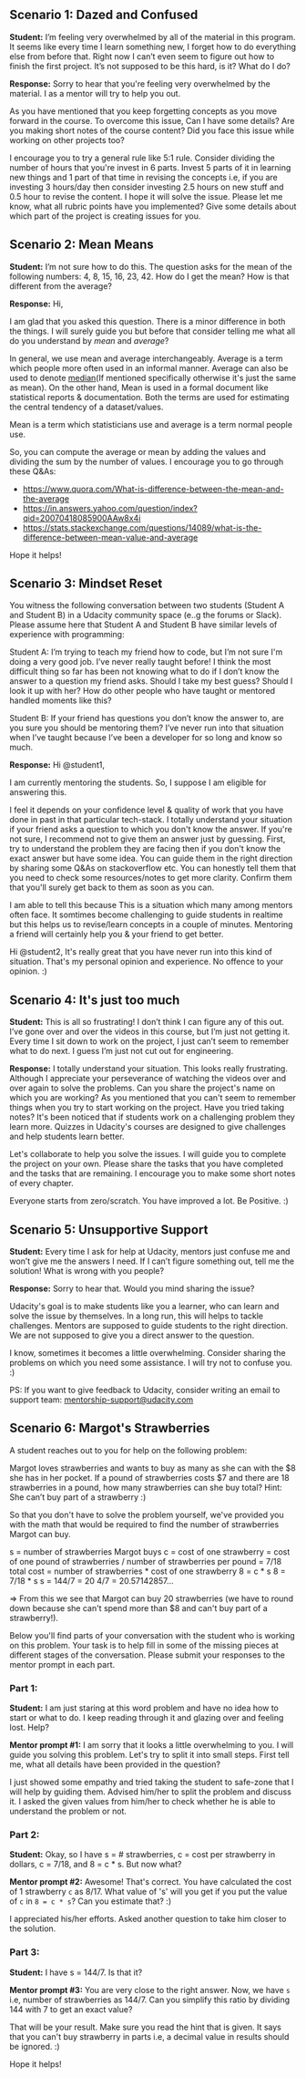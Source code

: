 ## Scenario 1: Dazed and Confused
**Student:** I’m feeling very overwhelmed by all of the material in this program. It seems like every time I learn something new, I forget how to do everything else from before that. Right now I can’t even seem to figure out how to finish the first project. It’s not supposed to be this hard, is it? What do I do?

**Response:**  Sorry to hear that you're feeling very overwhelmed by the material. I as a mentor will try to help you out.

As you have mentioned that you keep forgetting concepts as you move forward in the course. To overcome this issue, Can I have some details? Are you making short notes of the course content? Did you face this issue while working on other projects too?

I encourage you to try a general rule like 5:1 rule. Consider dividing the number of hours that you're invest in 6 parts. Invest 5 parts of it in learning new things and 1 part of that time in revising the concepts i.e, if you are investing 3 hours/day then consider investing 2.5 hours on new stuff and 0.5 hour to revise the content. I hope it will solve the issue. 
Please let me know, what all rubric points have you implemented? Give  some details about which part of the project is creating issues for you.

## Scenario 2: Mean Means
**Student:** I’m not sure how to do this. The question asks for the mean of the following numbers: 4, 8, 15, 16, 23, 42. How do I get the mean? How is that different from the average?

**Response:** 
Hi,

I am glad that you asked this question. There is a minor difference in both the things. I will surely guide you but before that consider telling me what all do you understand by *mean* and *average*?

In general, we use mean and average interchangeably. Average is a term which people more often used in an informal manner. Average can also  be used to denote [median](https://en.wikipedia.org/wiki/Median
)(If mentioned specifically otherwise it's just the same as mean).  On the other hand, Mean is used in a formal document like statistical reports  & documentation. Both the terms are used for estimating the central tendency of a dataset/values.

Mean is a term which statisticians use and average is a term normal people use.

So, you can compute the average or mean by adding the values and dividing the sum by the number of values. 
I encourage you to go through these Q&As:
- https://www.quora.com/What-is-difference-between-the-mean-and-the-average
- https://in.answers.yahoo.com/question/index?qid=20070418085900AAw8x4i
- https://stats.stackexchange.com/questions/14089/what-is-the-difference-between-mean-value-and-average

Hope it helps!


## Scenario 3: Mindset Reset
You witness the following conversation between two students (Student A and Student B) in a Udacity community space (e..g the forums or Slack). Please assume here that Student A and Student B have similar levels of experience with programming:

Student A: I’m trying to teach my friend how to code, but I’m not sure I'm doing a very good job. I’ve never really taught before! I think the most difficult thing so far has been not knowing what to do if I don’t know the answer to a question my friend asks. Should I take my best guess? Should I look it up with her? How do other people who have taught or mentored handled moments like this?

Student B: If your friend has questions you don’t know the answer to, are you sure you should be mentoring them? I’ve never run into that situation when I’ve taught because I’ve been a developer for so long and know so much.



**Response:** 
Hi @student1,

I am currently mentoring the students. So, I suppose I am eligible for answering this. 

I feel it depends on your confidence level & quality of work that you have done in past in that particular tech-stack. 
I totally understand your situation if your friend asks a question to which you don't know the answer. If you're not sure, I recommend not to give them an answer just by guessing. First, try to understand the problem they are facing then if you don't know the exact answer but have some idea. You can guide them in the right direction by sharing some Q&As on stackoverflow etc. You can honestly tell them that you need to check some resources/notes to get more clarity. Confirm them that you'll surely get back to them as soon as you can. 

I am able to tell this because This is a situation which many among mentors often face. It somtimes become challenging to guide students in realtime but this helps us to revise/learn concepts in a couple of minutes. Mentoring a friend will certainly help you & your friend to get better. 

Hi @student2,
It's really great that you have never run into this kind of situation.  That's my personal opinion and experience. No offence to your opinion. :)


## Scenario 4: It's just too much
**Student:** This is all so frustrating! I don’t think I can figure any of this out. I’ve gone over and over the videos in this course, but I’m just not getting it. Every time I sit down to work on the project, I just can’t seem to remember what to do next. I guess I’m just not cut out for engineering.

**Response:** I totally understand your situation. This looks really frustrating. Although I appreciate your perseverance of watching the videos over and over again to solve the problems. Can you share the project's name on which you are working? As you mentioned that you can't seem to remember things when you try to start working on the project. Have you tried taking notes? 
It's been noticed that if students work on a challenging problem they learn more. Quizzes in Udacity's courses are designed to give challenges and help students learn better. 

Let's collaborate to help you solve the issues. I will guide you to complete the project on your own. Please share the tasks that you have completed and the tasks that are remaining. I encourage you to make some short notes of every chapter. 

Everyone starts from zero/scratch. You have improved a lot. Be Positive. :) 

## Scenario 5: Unsupportive Support
**Student:** Every time I ask for help at Udacity, mentors just confuse me and won’t give me the answers I need. If I can’t figure something out, tell me the solution! What is wrong with you people?


**Response:** Sorry to hear that. Would you mind sharing the issue?


Udacity's goal is to make students like you a learner, who can learn and solve the issue by themselves. In a long run, this will helps to tackle challenges. Mentors are supposed to guide students to the right direction. We are not supposed to give you a direct answer to the question. 

I know, sometimes it becomes a little overwhelming. Consider sharing the problems on which you need some assistance. I will try not to confuse you. :)

PS:  If you want to give feedback to Udacity, consider writing an email to support team: mentorship-support@udacity.com



## Scenario 6: Margot's Strawberries
A student reaches out to you for help on the following problem:

Margot loves strawberries and wants to buy as many as she can with the $8 she has in her pocket. If a pound of strawberries costs $7 and there are 18 strawberries in a pound, how many strawberries can she buy total? Hint: She can’t buy part of a strawberry :)

So that you don't have to solve the problem yourself, we've provided you with the math that would be required to find the number of strawberries Margot can buy.

s = number of strawberries Margot buys
c = cost of one strawberry = cost of one pound of strawberries / number of strawberries per pound = 7/18
total cost = number of strawberries * cost of one strawberry
8 = c * s
8 = 7/18 * s
s = 144/7 = 20 4/7 = 20.57142857...

=> From this we see that Margot can buy 20 strawberries (we have to round down because she can't spend more than $8 and can't buy part of a strawberry!).

Below you'll find parts of your conversation with the student who is working on this problem. Your task is to help fill in some of the missing pieces at different stages of the conversation. Please submit your responses to the mentor prompt in each part.

### Part 1:

**Student:** I am just staring at this word problem and have no idea how to start or what to do. I keep reading through it and glazing over and feeling lost. Help?

**Mentor prompt #1:** I am sorry that it looks a little overwhelming to you. I will guide you solving this problem. Let's try to split it into small steps. First tell me, what all details have been provided in the question?

I just showed some empathy and tried taking the student to safe-zone that I will help by guiding them. Advised him/her to split the problem and discuss it. I asked the given values from him/her to check whether he is able to understand the problem or not. 

### Part 2:
**Student:** Okay, so I have s = # strawberries, c = cost per strawberry in dollars, c = 7/18, and 8 = c * s. But now what?

**Mentor prompt #2:** Awesome! That's correct.
You have calculated the cost of 1 strawberry `c` as 8/17. What value of 's' will you get if you put the value of `c` in `8 = c * s`? Can you estimate that? :)

I appreciated his/her efforts. Asked another question to take him closer to the solution.

### Part 3:
**Student:** I have s = 144/7. Is that it?

**Mentor prompt #3:** You are very close to the right answer.
Now, we have `s` i.e, number of strawberries as 144/7. Can you simplify this ratio by dividing 144 with 7 to get an exact value?

That will be your result. Make sure you read the hint that is given. It says that you can't buy strawberry in parts i.e, a decimal value in results should be ignored. :)

Hope it helps! 








